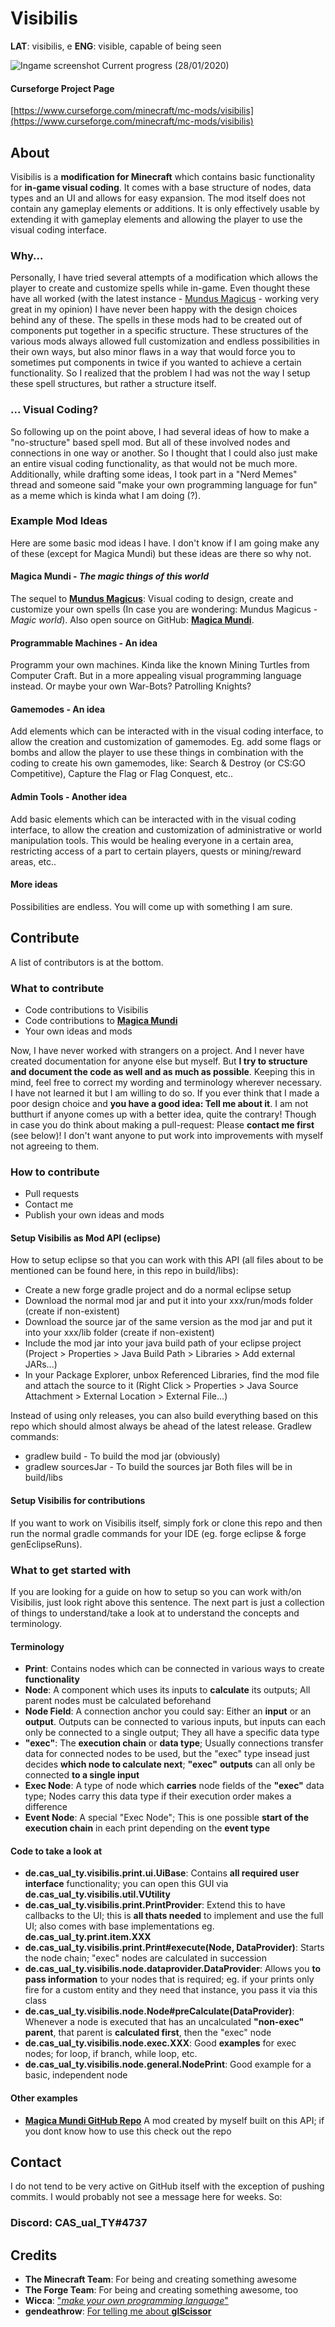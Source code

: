 


# Visibilis
**LAT**: visibilis, e
**ENG**: visible, capable of being seen

![Ingame screenshot](https://i.imgur.com/BIgukpx.png)
Current progress (28/01/2020)

#### Curseforge Project Page
[https://www.curseforge.com/minecraft/mc-mods/visibilis](https://www.curseforge.com/minecraft/mc-mods/visibilis)

## About
Visibilis is a **modification for Minecraft** which contains basic functionality for **in-game visual coding**. It comes with a base structure of nodes, data types and an UI and allows for easy expansion.
The mod itself does not contain any gameplay elements or additions. It is only effectively usable by extending it with gameplay elements and allowing the player to use the visual coding interface.

### Why...
Personally, I have tried several attempts of a modification which allows the player to create and customize spells while in-game. Even thought these have all worked (with the latest instance - [Mundus Magicus](https://www.curseforge.com/minecraft/mc-mods/mundus-magicus) - working very great in my opinion) I have never been happy with the design choices behind any of these.
The spells in these mods had to be created out of components put together in a specific structure. These structures of the various mods always allowed full customization and endless possibilities in their own ways, but also minor flaws in a way that would force you to sometimes put components in twice if you wanted to achieve a certain functionality.
So I realized that the problem I had was not the way I setup these spell structures, but rather a structure itself.

### ... Visual Coding?
So following up on the point above, I had several ideas of how to make a "no-structure" based spell mod. But all of these involved nodes and connections in one way or another. So I thought that I could also just make an entire visual coding functionality, as that would not be much more.
Additionally, while drafting some ideas, I took part in a "Nerd Memes" thread and someone said "make your own programming language for fun" as a meme which is kinda what I am doing (?).

### Example Mod Ideas
Here are some basic mod ideas I have. I don't know if I am going make any of these (except for Magica Mundi) but these ideas are there so why not.

#### Magica Mundi - *The magic things of this world*
The sequel to **[Mundus Magicus](https://www.curseforge.com/minecraft/mc-mods/mundus-magicus)**: Visual coding to design, create and customize your own spells (In case you are wondering: Mundus Magicus - *Magic world*).
Also open source on GitHub: **[Magica Mundi](https://github.com/CAS-ual-TY/MagicaMundi)**.

#### Programmable Machines - An idea
Programm your own machines. Kinda like the known Mining Turtles from Computer Craft. But in a more appealing visual programming language instead. Or maybe your own War-Bots? Patrolling Knights?

#### Gamemodes - An idea
Add elements which can be interacted with in the visual coding interface, to allow the creation and customization of gamemodes. Eg. add some flags or bombs and allow the player to use these things in combination with the coding to create his own gamemodes, like: Search & Destroy (or CS:GO Competitive), Capture the Flag or Flag Conquest, etc..

#### Admin Tools - Another idea
Add basic elements which can be interacted with in the visual coding interface, to allow the creation and customization of administrative or world manipulation tools. This would be healing everyone in a certain area, restricting access of a part to certain players, quests or mining/reward areas, etc..

#### More ideas
Possibilities are endless. You will come up with something I am sure.

## Contribute
A list of contributors is at the bottom.

### What to contribute
 - Code contributions to Visibilis
 - Code contributions to **[Magica Mundi](https://github.com/CAS-ual-TY/MagicaMundi)**
 - Your own ideas and mods

Now, I have never worked with strangers on a project. And I never have created documentation for anyone else but myself. But **I try to structure and document the code as well and as much as possible**. Keeping this in mind, feel free to correct my wording and terminology wherever necessary. I have not learned it but I am willing to do so.
If you ever think that I made a poor design choice and **you have a good idea: Tell me about it**. I am not butthurt if anyone comes up with a better idea, quite the contrary!
Though in case you do think about making a pull-request: Please **contact me first** (see below)! I don't want anyone to put work into improvements with myself not agreeing to them.

### How to contribute
 - Pull requests
 - Contact me
 - Publish your own ideas and mods

#### Setup Visibilis as Mod API (eclipse)
How to setup eclipse so that you can work with this API (all files about to be mentioned can be found here, in this repo in build/libs):
- Create a new forge gradle project and do a normal eclipse setup
- Download the normal mod jar and put it into your xxx/run/mods folder (create if non-existent)
- Download the source jar of the same version as the mod jar and put it into your xxx/lib folder (create if non-existent)
- Include the mod jar into your java build path of your eclipse project (Project > Properties > Java Build Path > Libraries > Add external JARs...)
- In your Package Explorer, unbox Referenced Libraries, find the mod file and attach the source to it (Right Click > Properties > Java Source Attachment > External Location > External File...)

Instead of using only releases, you can also build everything based on this repo which should almost always be ahead of the latest release. Gradlew commands:
- gradlew build - To build the mod jar (obviously)
- gradlew sourcesJar - To build the sources jar
Both files will be in build/libs

#### Setup Visibilis for contributions
If you want to work on Visibilis itself, simply fork or clone this repo and then run the normal gradle commands for your IDE (eg. forge eclipse & forge genEclipseRuns).

### What to get started with
If you are looking for a guide on how to setup so you can work with/on Visibilis, just look right above this sentence. The next part is just a collection of things to understand/take a look at to understand the concepts and terminology.

#### Terminology
 - **Print**: Contains nodes which can be connected in various ways to create **functionality**
 - **Node**: A component which uses its inputs to **calculate** its outputs; All parent nodes must be calculated beforehand
 - **Node Field**: A connection anchor you could say: Either an **input** or an **output**. Outputs can be connected to various inputs, but inputs can each only be connected to a single output; They all have a specific data type
 - **"exec"**: The **execution chain** or **data type**; Usually connections transfer data for connected nodes to be used, but the "exec" type insead just decides **which node to calculate next**; **"exec"** **outputs** can all only be connected **to a single input**
 - **Exec Node**: A type of node which **carries** node fields of the **"exec"** data type; Nodes carry this data type if their execution order makes a difference
 - **Event Node**: A special "Exec Node"; This is one possible **start of the execution chain** in each print depending on the **event type**

#### Code to take a look at
 - **de.cas_ual_ty.visibilis.print.ui.UiBase**: Contains **all required user interface** functionality; you can open this GUI via **de.cas_ual_ty.visibilis.util.VUtility**
 - **de.cas_ual_ty.visibilis.print.PrintProvider**: Extend this to have callbacks to the UI; this is **all thats needed** to implement and use the full UI; also comes with base implementations eg. **de.cas_ual_ty.print.item.XXX**
 - **de.cas_ual_ty.visibilis.print.Print#execute(Node, DataProvider)**: Starts the node chain; "exec" nodes are calculated in succession
 - **de.cas_ual_ty.visibilis.node.dataprovider.DataProvider**: Allows you **to pass information** to your nodes that is required; eg. if your prints only fire for a custom entity and they need that instance, you pass it via this class
 - **de.cas_ual_ty.visibilis.node.Node#preCalculate(DataProvider)**: Whenever a node is executed that has an uncalculated **"non-exec" parent**, that parent is **calculated first**, then the "exec" node
 - **de.cas_ual_ty.visibilis.node.exec.XXX**: Good **examples** for exec nodes; for loop, if branch, while loop, etc.
 - **de.cas_ual_ty.visibilis.node.general.NodePrint**: Good example for a basic, independent node

#### Other examples
 - **[Magica Mundi GitHub Repo](https://github.com/CAS-ual-TY/MagicaMundi)** A mod created by myself built on this API; if you dont know how to use this check out the repo

## Contact
I do not tend to be very active on GitHub itself with the exception of pushing commits. I would probably not see a message here for weeks. So:

### Discord: CAS_ual_TY#4737

## Credits
- **The Minecraft Team**: For being and creating something awesome
- **The Forge Team**: For being and creating something awesome, too
- **Wicca**: ["*make your own programming language*"](https://prteamwork.com/threads/nerd-memes.33581/#post-301451)
- **gendeathrow**: [For telling me about **glScissor**](https://www.minecraftforge.net/forum/topic/74794-render-gui-inside-rectangle/?tab=comments#comment-358643)
